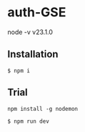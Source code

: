 # auth-GSE

node -v v23.1.0


## Installation

```shell
$ npm i
```


## Trial

```shell
npm install -g nodemon

$ npm run dev
```
